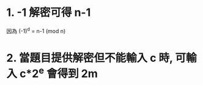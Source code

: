 # 1. -1 解密可得 n-1

因為 (-1)<sup>d</sup> = n-1 (mod n)

# 2. 當題目提供解密但不能輸入 c 時, 可輸入 c*2<sup>e</sup> 會得到 2m
